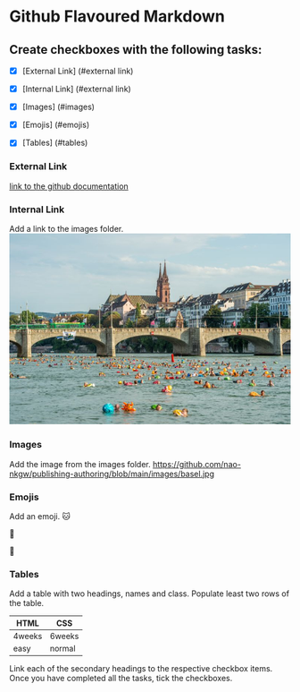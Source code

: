 # Github Flavoured Markdown

## Create checkboxes with the following tasks: 

- [X] [External Link] (#external link)
- [X] [Internal Link] (#external link)
- [X] [Images] (#images)
- [X] [Emojis] (#emojis)
- [X] [Tables] (#tables)


### External Link
[link to the github documentation](https://help.github.com/en)


 
### Internal Link
Add a link to the images folder.
![Imagefolder](images/Basel.jpg "Basel")
 
### Images
Add the image from the images folder. 
https://github.com/nao-nkgw/publishing-authoring/blob/main/images/basel.jpg
 
### Emojis
Add an emoji. 
:cat:  
 
:bear:  
 
:rabbit:  
 
 
### Tables
Add a table with two headings, names and class. Populate least two rows of the table.

| HTML | CSS |
|----|----|
| 4weeks | 6weeks |
| easy | normal |

Link each of the secondary headings to the respective checkbox items.
Once you have completed all the tasks, tick the checkboxes.
